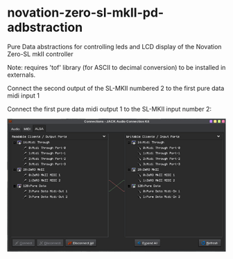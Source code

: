 # novation-zero-sl-mkII-pd-adbstraction

Pure Data abstractions for controlling leds and LCD display of the Novation Zero-SL mkII controller

Note: requires 'tof' library (for ASCII to decimal conversion) to be installed in externals.

Connect the second output of the SL-MKII numbered 2 to the first pure data midi input 1

Connect the first pure data midi output 1 to the SL-MKII input number 2:

![](midi-connections.jpg)
